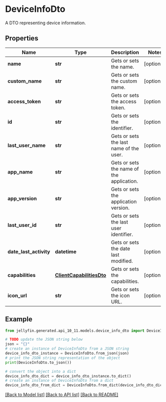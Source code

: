 # DeviceInfoDto

A DTO representing device information.

## Properties

Name | Type | Description | Notes
------------ | ------------- | ------------- | -------------
**name** | **str** | Gets or sets the name. | [optional] 
**custom_name** | **str** | Gets or sets the custom name. | [optional] 
**access_token** | **str** | Gets or sets the access token. | [optional] 
**id** | **str** | Gets or sets the identifier. | [optional] 
**last_user_name** | **str** | Gets or sets the last name of the user. | [optional] 
**app_name** | **str** | Gets or sets the name of the application. | [optional] 
**app_version** | **str** | Gets or sets the application version. | [optional] 
**last_user_id** | **str** | Gets or sets the last user identifier. | [optional] 
**date_last_activity** | **datetime** | Gets or sets the date last modified. | [optional] 
**capabilities** | [**ClientCapabilitiesDto**](ClientCapabilitiesDto.md) | Gets or sets the capabilities. | [optional] 
**icon_url** | **str** | Gets or sets the icon URL. | [optional] 

## Example

```python
from jellyfin.generated.api_10_11.models.device_info_dto import DeviceInfoDto

# TODO update the JSON string below
json = "{}"
# create an instance of DeviceInfoDto from a JSON string
device_info_dto_instance = DeviceInfoDto.from_json(json)
# print the JSON string representation of the object
print(DeviceInfoDto.to_json())

# convert the object into a dict
device_info_dto_dict = device_info_dto_instance.to_dict()
# create an instance of DeviceInfoDto from a dict
device_info_dto_from_dict = DeviceInfoDto.from_dict(device_info_dto_dict)
```
[[Back to Model list]](../README.md#documentation-for-models) [[Back to API list]](../README.md#documentation-for-api-endpoints) [[Back to README]](../README.md)


